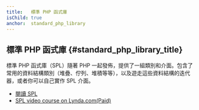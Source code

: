 ```yaml
---
title:   標準 PHP 函式庫
isChild: true
anchor:  standard_php_library
---
```


## 標準 PHP 函式庫 {#standard_php_library_title}

標準 PHP 函式庫（SPL）隨著 PHP 一起發佈，提供了一組類別和介面。包含了常用的資料結構類別（堆疊、佇列、堆積等等），以及遊走這些資料結構的迭代器，或者你可以自己實作 SPL 介面。

* [閱讀 SPL][spl]
* [SPL video course on Lynda.com(Paid)][spllynda]


[spl]: http://php.net/book.spl
[spllynda]: http://www.lynda.com/PHP-tutorials/Up-Running-Standard-PHP-Library/175038-2.html
